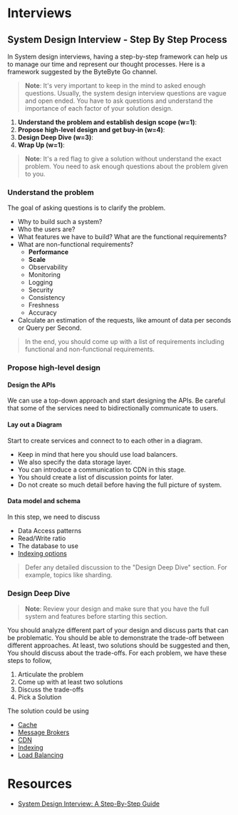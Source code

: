 # Interviews

## System Design Interview - Step By Step Process

In System design interviews, having a step-by-step framework can help us to manage our time and represent our thought processes. Here is a framework suggested by the ByteByte Go channel.

> **Note**: It's very important to keep in the mind to asked enough questions. Usually, the system design interview questions are vague and open ended. You have to ask questions and understand the importance of each factor of your solution design.

1. **Understand the problem and establish design scope (w=1)**: 
2. **Propose high-level design and get buy-in (w=4)**:
3. **Design Deep Dive (w=3)**: 
4. **Wrap Up (w=1)**: 

> **Note**: It's a red flag to give a solution without understand the exact problem. You need to ask enough questions about the problem given to you.

### Understand the problem

The goal of asking questions is to clarify the problem.

- Why to build such a system?
- Who the users are?
- What features we have to build? What are the functional requirements?
- What are non-functional requirements? 
	- **Performance**
	- **Scale**
	- Observability
	- Monitoring
	- Logging
	- Security
	- Consistency
	- Freshness
	- Accuracy
- Calculate an estimation of the requests, like amount of data per seconds or Query per Second.

> In the end, you should come up with a list of requirements including functional and non-functional requirements.

### Propose high-level design

#### Design the APIs

We can use a top-down approach and start designing the APIs. Be careful that some of the services need to bidirectionally communicate to users.

#### Lay out a Diagram

Start to create services and connect to to each other in a diagram. 
- Keep in mind that here you should use load balancers. 
- We also specify the data storage layer. 
- You can introduce a communication to CDN in this stage.
- You should create a list of discussion points for later.
- Do not create so much detail before having the full picture of system.

#### Data model and schema

In this step, we need to discuss

- Data Access patterns
- Read/Write ratio
- The database to use
- [Indexing options](Databases.md#Indexing)

> Defer any detailed discussion to the "Design Deep Dive" section. For example, topics like sharding.

### Design Deep Dive

> **Note**: Review your design and make sure that you have the full system and features before starting this section.

You should analyze different part of your design and discuss parts that can be problematic. You should be able to demonstrate the trade-off between different approaches. At least, two solutions should be suggested and then, You should discuss about the trade-offs. For each problem, we have these steps to follow,

1. Articulate the problem
2. Come up with at least two solutions
3. Discuss the trade-offs
4. Pick a Solution

The solution could be using

- [Cache](Caching.md)
- [Message Brokers](Message-Brokers.md)
- [CDN](CDN.md)
- [Indexing](Databases.md#Indexing)
- [Load Balancing](Load-Balancer.md)
# Resources

- [System Design Interview: A Step-By-Step Guide](https://www.youtube.com/watch?v=i7twT3x5yv8)